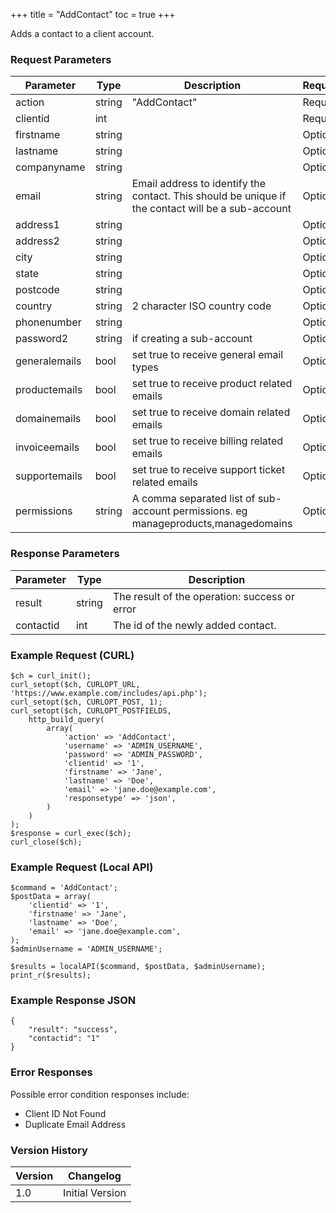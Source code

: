 +++
title = "AddContact"
toc = true
+++

Adds a contact to a client account.

### Request Parameters

| Parameter | Type | Description | Required |
| --------- | ---- | ----------- | -------- |
| action | string | "AddContact" | Required |
| clientid | int |  | Required |
| firstname | string |  | Optional |
| lastname | string |  | Optional |
| companyname | string |  | Optional |
| email | string | Email address to identify the contact. This should be unique if the contact will be a sub-account | Optional |
| address1 | string |  | Optional |
| address2 | string |  | Optional |
| city | string |  | Optional |
| state | string |  | Optional |
| postcode | string |  | Optional |
| country | string | 2 character ISO country code | Optional |
| phonenumber | string |  | Optional |
| password2 | string | if creating a sub-account | Optional |
| generalemails | bool | set true to receive general email types | Optional |
| productemails | bool | set true to receive product related emails | Optional |
| domainemails | bool | set true to receive domain related emails | Optional |
| invoiceemails | bool | set true to receive billing related emails | Optional |
| supportemails | bool | set true to receive support ticket related emails | Optional |
| permissions | string | A comma separated list of sub-account permissions. eg manageproducts,managedomains | Optional |

### Response Parameters

| Parameter | Type | Description |
| --------- | ---- | ----------- |
| result | string | The result of the operation: success or error |
| contactid | int | The id of the newly added contact. |


### Example Request (CURL)

```
$ch = curl_init();
curl_setopt($ch, CURLOPT_URL, 'https://www.example.com/includes/api.php');
curl_setopt($ch, CURLOPT_POST, 1);
curl_setopt($ch, CURLOPT_POSTFIELDS,
    http_build_query(
        array(
            'action' => 'AddContact',
            'username' => 'ADMIN_USERNAME',
            'password' => 'ADMIN_PASSWORD',
            'clientid' => '1',
            'firstname' => 'Jane',
            'lastname' => 'Doe',
            'email' => 'jane.doe@example.com',
            'responsetype' => 'json',
        )
    )
);
$response = curl_exec($ch);
curl_close($ch);
```


### Example Request (Local API)

```
$command = 'AddContact';
$postData = array(
    'clientid' => '1',
    'firstname' => 'Jane',
    'lastname' => 'Doe',
    'email' => 'jane.doe@example.com',
);
$adminUsername = 'ADMIN_USERNAME';

$results = localAPI($command, $postData, $adminUsername);
print_r($results);
```


### Example Response JSON

```
{
    "result": "success",
    "contactid": "1"
}
```


### Error Responses

Possible error condition responses include:

* Client ID Not Found
* Duplicate Email Address


### Version History

| Version | Changelog |
| ------- | --------- |
| 1.0 | Initial Version |
